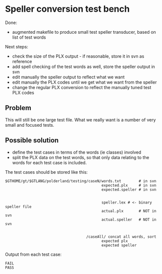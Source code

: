 # Speller conversion test bench

Done:

- augmented makefile to produce small test speller transducer, based on list of
  test words

Next steps:

- check the size of the PLX output - if reasonable, store it in svn as reference
- add spell checking of the test words as well, store the speller output in svn
- edit manually the speller output to reflect what we want
- edit manually the PLX codes until we get what we want from the speller
- change the regular PLX conversion to reflect the manually tuned test PLX codes

## Problem

This will still be one large test file. What we really want is a number of very small and focused tests.

## Possible solution

- define the test cases in terms of the words (ie classes) involved
- split the PLX data on the test words, so that only data relating to the words for each test case is included.

The test cases should be stored like this:

```
$GTHOME/gt/$GTLANG/polderland/testing/caseN/words.txt        # in svn
                                            expected.plx     # in svn
                                            expected.speller # in svn


                                            speller.lex # <- binary speller file
                                            actual.plx       # NOT in svn
                                            actual.speller   # NOT in svn


                                     /caseAll/ concat all words, sort
                                            expected plx
                                            expected speller
```

Output from each test case:

```
FAIL
PASS
```
